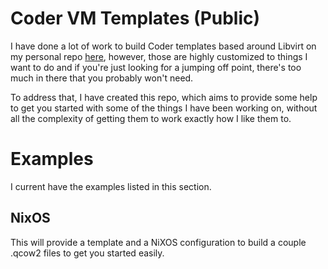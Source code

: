 # Coder VM Templates (Public)

I have done a lot of work to build Coder templates based around Libvirt on my personal repo [here](https://github.com/bamhm182/Coder-Templates/), however, those are highly customized to things I want to do and if you're just looking for a jumping off point, there's too much in there that you probably won't need.

To address that, I have created this repo, which aims to provide some help to get you started with some of the things I have been working on, without all the complexity of getting them to work exactly how I like them to.

# Examples

I current have the examples listed in this section.

## NixOS

This will provide a template and a NiXOS configuration to build a couple .qcow2 files to get you started easily.
